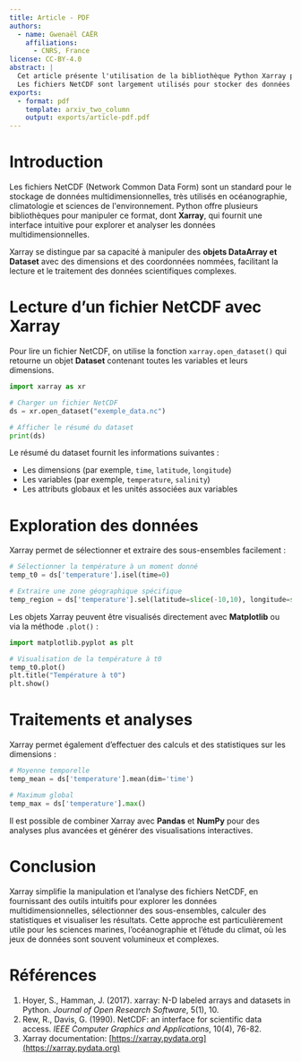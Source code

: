 ```yaml
---
title: Article - PDF
authors:
  - name: Gwenaël CAËR
    affiliations:
      - CNRS, France
license: CC-BY-4.0
abstract: |
  Cet article présente l'utilisation de la bibliothèque Python Xarray pour la lecture, l'exploration et l'analyse de fichiers NetCDF. 
  Les fichiers NetCDF sont largement utilisés pour stocker des données multidimensionnelles en sciences environnementales et océanographiques.
exports:
  - format: pdf
    template: arxiv_two_column
    output: exports/article-pdf.pdf
---
```


# Introduction

Les fichiers NetCDF (Network Common Data Form) sont un standard pour le stockage de données multidimensionnelles, très utilisés en océanographie, climatologie et sciences de l'environnement. 
Python offre plusieurs bibliothèques pour manipuler ce format, dont **Xarray**, qui fournit une interface intuitive pour explorer et analyser les données multidimensionnelles.

Xarray se distingue par sa capacité à manipuler des **objets DataArray et Dataset** avec des dimensions et des coordonnées nommées, facilitant la lecture et le traitement des données scientifiques complexes.

# Lecture d’un fichier NetCDF avec Xarray

Pour lire un fichier NetCDF, on utilise la fonction `xarray.open_dataset()` qui retourne un objet **Dataset** contenant toutes les variables et leurs dimensions.

```python
import xarray as xr

# Charger un fichier NetCDF
ds = xr.open_dataset("exemple_data.nc")

# Afficher le résumé du dataset
print(ds)
```

Le résumé du dataset fournit les informations suivantes :

* Les dimensions (par exemple, `time`, `latitude`, `longitude`)
* Les variables (par exemple, `temperature`, `salinity`)
* Les attributs globaux et les unités associées aux variables

# Exploration des données

Xarray permet de sélectionner et extraire des sous-ensembles facilement :

```python
# Sélectionner la température à un moment donné
temp_t0 = ds['temperature'].isel(time=0)

# Extraire une zone géographique spécifique
temp_region = ds['temperature'].sel(latitude=slice(-10,10), longitude=slice(120,150))
```

Les objets Xarray peuvent être visualisés directement avec **Matplotlib** ou via la méthode `.plot()` :

```python
import matplotlib.pyplot as plt

# Visualisation de la température à t0
temp_t0.plot()
plt.title("Température à t0")
plt.show()
```

# Traitements et analyses

Xarray permet également d’effectuer des calculs et des statistiques sur les dimensions :

```python
# Moyenne temporelle
temp_mean = ds['temperature'].mean(dim='time')

# Maximum global
temp_max = ds['temperature'].max()
```

Il est possible de combiner Xarray avec **Pandas** et **NumPy** pour des analyses plus avancées et générer des visualisations interactives.

# Conclusion

Xarray simplifie la manipulation et l’analyse des fichiers NetCDF, en fournissant des outils intuitifs pour explorer les données multidimensionnelles, sélectionner des sous-ensembles, calculer des statistiques et visualiser les résultats.
Cette approche est particulièrement utile pour les sciences marines, l’océanographie et l’étude du climat, où les jeux de données sont souvent volumineux et complexes.

# Références

1. Hoyer, S., Hamman, J. (2017). xarray: N-D labeled arrays and datasets in Python. *Journal of Open Research Software*, 5(1), 10.
2. Rew, R., Davis, G. (1990). NetCDF: an interface for scientific data access. *IEEE Computer Graphics and Applications*, 10(4), 76-82.
3. Xarray documentation: [https://xarray.pydata.org](https://xarray.pydata.org)